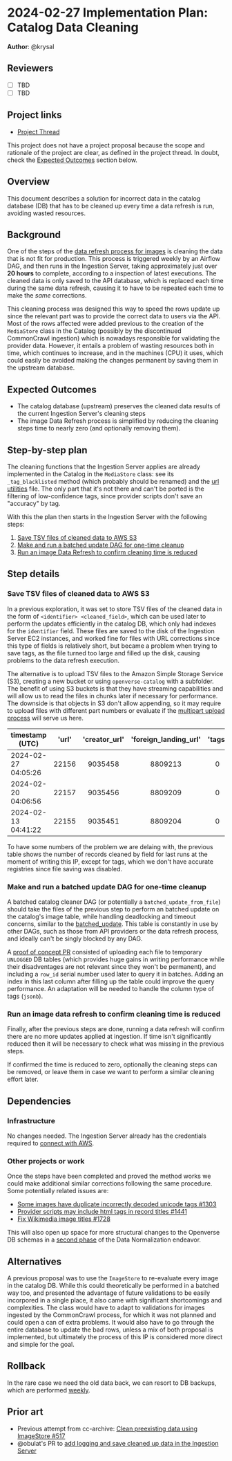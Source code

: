 # 2024-02-27 Implementation Plan: Catalog Data Cleaning

**Author**: @krysal

## Reviewers

- [ ] TBD
- [ ] TBD

## Project links

<!-- Enumerate any references to other documents/pages, including milestones and other plans -->

- [Project Thread](https://github.com/WordPress/openverse/issues/430)

This project does not have a project proposal because the scope and rationale of
the project are clear, as defined in the project thread. In doubt, check the
[Expected Outcomes](#expected-outcomes) section below.

## Overview

This document describes a solution for incorrect data in the catalog database
(DB) that has to be cleaned up every time a data refresh is run, avoiding wasted
resources.

## Background

One of the steps of the [data refresh process for images][img-data-refresh] is
cleaning the data that is not fit for production. This process is triggered
weekly by an Airflow DAG, and then runs in the Ingestion Server, taking
approximately just over **20 hours** to complete, according to a inspection of
latest executions. The cleaned data is only saved to the API database, which is
replaced each time during the same data refresh, causing it to have to be
repeated each time to make the _same_ corrections.

This cleaning process was designed this way to speed the rows update up since
the relevant part was to provide the correct data to users via the API. Most of
the rows affected were added previous to the creation of the `MediaStore` class
in the Catalog (possibly by the discontinued CommonCrawl ingestion) which is
nowadays responsible for validating the provider data. However, it entails a
problem of wasting resources both in time, which continues to increase, and in
the machines (CPU) it uses, which could easily be avoided making the changes
permanent by saving them in the upstream database.

[img-data-refresh]:
  https://github.com/WordPress/openverse-catalog/blob/main/DAGs.md#image_data_refresh

## Expected Outcomes

<!-- List any succinct expected products from this implementation plan. -->

- The catalog database (upstream) preserves the cleaned data results of the
  current Ingestion Server's cleaning steps
- The image Data Refresh process is simplified by reducing the cleaning steps
  time to nearly zero (and optionally removing them).

## Step-by-step plan

The cleaning functions that the Ingestion Server applies are already implemented
in the Catalog in the `MediaStore` class: see its `_tag_blacklisted` method
(which probably should be renamed) and the [url utilities][url_utils] file. The
only part that it's not there and can't be ported is the filtering of
low-confidence tags, since provider scripts don't save an "accuracy" by tag.

With this the plan then starts in the Ingestion Server with the following steps:

1. [Save TSV files of cleaned data to AWS S3](#save-tsv-files-of-cleaned-data-to-aws-s3)
1. [Make and run a batched update DAG for one-time cleanup](#make-and-run-a-batched-update-dag-for-one-time-cleanup)
1. [Run an image Data Refresh to confirm cleaning time is reduced](#run-an-image-data-refresh-to-confirm-cleaning-time-is-reduced)

[url_utils]:
  https://github.com/WordPress/openverse/blob/a930ee0f1f116bac77cf56d1fb0923989613df6d/catalog/dags/common/urls.py

## Step details

### Save TSV files of cleaned data to AWS S3

In a previous exploration, it was set to store TSV files of the cleaned data in
the form of `<identifier> <cleaned_field>`, which can be used later to perform
the updates efficiently in the catalog DB, which only had indexes for the
`identifier` field. These files are saved to the disk of the Ingestion Server
EC2 instances, and worked fine for files with URL corrections since this type of
fields is relatively short, but became a problem when trying to save tags, as
the file turned too large and filled up the disk, causing problems to the data
refresh execution.

The alternative is to upload TSV files to the Amazon Simple Storage Service
(S3), creating a new bucket or using `openverse-catalog` with a subfolder. The
benefit of using S3 buckets is that they have streaming capabilities and will
allow us to read the files in chunks later if necessary for performance. The
downside is that objects in S3 don't allow appending, so it may require to
upload files with different part numbers or evaluate if the [multipart upload
process][aws_mpu] will serve us here.

[aws_mpu]:
  https://docs.aws.amazon.com/AmazonS3/latest/userguide/mpuoverview.html

| timestamp (UTC)     | 'url' | 'creator_url' | 'foreign_landing_url' | 'tags' |
| ------------------- | :---: | :-----------: | :-------------------: | :----: |
| 2024-02-27 04:05:26 | 22156 |    9035458    |        8809213        |   0    |
| 2024-02-20 04:06:56 | 22157 |    9035456    |        8809209        |   0    |
| 2024-02-13 04:41:22 | 22155 |    9035451    |        8809204        |   0    |

To have some numbers of the problem we are delaing with, the previous table
shows the number of records cleaned by field for last runs at the moment of
writing this IP, except for tags, which we don't have accurate registries since
file saving was disabled.

### Make and run a batched update DAG for one-time cleanup

A batched catalog cleaner DAG (or potentially a `batched_update_from_file`)
should take the files of the previous step to perform an batched update on the
catalog's image table, while handling deadlocking and timeout concerns, similar
to the [batched_update][batched_update]. This table is constantly in use by
other DAGs, such as those from API providers or the data refresh process, and
ideally can't be singly blocked by any DAG.

[batched_update]: ./../../../catalog/reference/DAGs.md#batched_update

A [proof of concept PR](https://github.com/WordPress/openverse/pull/3601)
consisted of uploading each file to temporary `UNLOGGED` DB tables (which
provides huge gains in writing performance while their disadventages are not
relevant since they won't be permanent), and including a `row_id` serial number
used later to query it in batches. Adding an index in this last column after
filling up the table could improve the query performance. An adaptation will be
needed to handle the column type of tags (`jsonb`).

### Run an image data refresh to confirm cleaning time is reduced

Finally, after the previous steps are done, running a data refresh will confirm
there are no more updates applied at ingestion. If time isn't significantly
reduced then it will be necessary to check what was missing in the previous
steps.

If confirmed the time is reduced to zero, optionally the cleaning steps can be
removed, or leave them in case we want to perform a similar cleaning effort
later.

## Dependencies

### Infrastructure

No changes needed. The Ingestion Server already has the credentials required to
[connect with AWS](https://github.com/WordPress/openverse/blob/a930ee0f1f116bac77cf56d1fb0923989613df6d/ingestion_server/ingestion_server/indexer_worker.py#L23-L28).

<!--
### Tools & packages

 Describe any tools or packages which this work might be dependent on. If multiple options are available, try to list as many as are reasonable with your own recommendation. -->

### Other projects or work

Once the steps have been completed and proved the method works we could make
additional similar corrections following the same procedure. Some potentially
related issues are:

- [Some images have duplicate incorrectly decoded unicode tags #1303](https://github.com/WordPress/openverse/issues/1303)
- [Provider scripts may include html tags in record titles #1441](https://github.com/WordPress/openverse/issues/1441)
- [Fix Wikimedia image titles #1728](https://github.com/WordPress/openverse/issues/1728)

This will also open up space for more structural changes to the Openverse DB
schemas in a [second phase](https://github.com/WordPress/openverse/issues/244)
of the Data Normalization endeavor.

## Alternatives

A previous proposal was to use the `ImageStore` to re-evaluate every image in
the catalog DB. While this could theoretically be performed in a batched way
too, and presented the advantage of future validations to be easily incorpored
in a single place, it also came with significant shortcomings and complexities.
The class would have to adapt to validations for images ingested by the
CommonCrawl process, for which it was not planned and could open a can of extra
problems. It would also have to go through the entire database to update the bad
rows, unless a mix of both proposal is implemented, but ultimately the process
of this IP is considered more direct and simple for the goal.

## Rollback

<!-- How do we roll back this solution in the event of failure? Are there any steps that can not easily be rolled back? -->

In the rare case we need the old data back, we can resort to DB backups, which
are performed [weekly][db_snapshots].

[db_snapshots]: ./../../../catalog/reference/DAGs.md#rotate_db_snapshots

<!--
## Risks

What risks are we taking with this solution? Are there risks that once taken can’t be undone?-->

## Prior art

- Previous attempt from cc-archive: [Clean preexisting data using ImageStore
  #517][mathemancer_pr]
- @obulat's PR to
  [add logging and save cleaned up data in the Ingestion Server](https://github.com/WordPress/openverse/pull/904)

[mathemancer_pr]: https://github.com/cc-archive/cccatalog/pull/517
